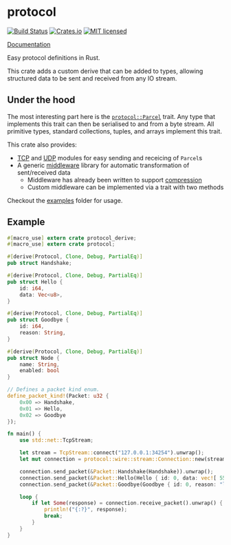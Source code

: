 # protocol

[![Build Status](https://travis-ci.org/dylanmckay/protocol.svg?branch=master)](https://travis-ci.org/dylanmckay/protocol)
[![Crates.io](https://img.shields.io/crates/v/protocol.svg)](https://crates.io/crates/protocol)
[![MIT licensed](https://img.shields.io/badge/license-MIT-blue.svg)](./LICENSE)

[Documentation](https://docs.rs/protocol)

Easy protocol definitions in Rust.

This crate adds a custom derive that can be added to types, allowing
structured data to be sent and received from any IO stream.

## Under the hood

The most interesting part here is the [`protocol::Parcel`](https://docs.rs/protocol/0.3.3/protocol/trait.Parcel.html) trait. Any type that implements this trait can then be serialised to and from a byte stream. All primitive types, standard collections, tuples, and arrays implement this trait.

This crate also provides:

* [TCP](https://docs.rs/protocol/0.3.3/protocol/wire/stream/index.html) and [UDP](https://docs.rs/protocol/0.3.3/protocol/wire/dgram/index.html) modules for easy sending and receicing of `Parcel`s
* A generic [middleware](https://docs.rs/protocol/0.3.3/protocol/wire/middleware/index.html) library for automatic transformation of sent/received data
  * Middleware has already been written to support [compression](https://docs.rs/protocol/0.3.3/protocol/wire/middleware/compression/index.html)
  * Custom middleware can be implemented via a trait with two methods

Checkout the [examples](./examples) folder for usage.


## Example

```rust
#[macro_use] extern crate protocol_derive;
#[macro_use] extern crate protocol;

#[derive(Protocol, Clone, Debug, PartialEq)]
pub struct Handshake;

#[derive(Protocol, Clone, Debug, PartialEq)]
pub struct Hello {
    id: i64,
    data: Vec<u8>,
}

#[derive(Protocol, Clone, Debug, PartialEq)]
pub struct Goodbye {
    id: i64,
    reason: String,
}

#[derive(Protocol, Clone, Debug, PartialEq)]
pub struct Node {
    name: String,
    enabled: bool
}

// Defines a packet kind enum.
define_packet_kind!(Packet: u32 {
    0x00 => Handshake,
    0x01 => Hello,
    0x02 => Goodbye
});

fn main() {
    use std::net::TcpStream;

    let stream = TcpStream::connect("127.0.0.1:34254").unwrap();
    let mut connection = protocol::wire::stream::Connection::new(stream, protocol::wire::middleware::pipeline::default());

    connection.send_packet(&Packet::Handshake(Handshake)).unwrap();
    connection.send_packet(&Packet::Hello(Hello { id: 0, data: vec![ 55 ]})).unwrap();
    connection.send_packet(&Packet::Goodbye(Goodbye { id: 0, reason: "leaving".to_string() })).unwrap();

    loop {
        if let Some(response) = connection.receive_packet().unwrap() {
            println!("{:?}", response);
            break;
        }
    }
}

```

